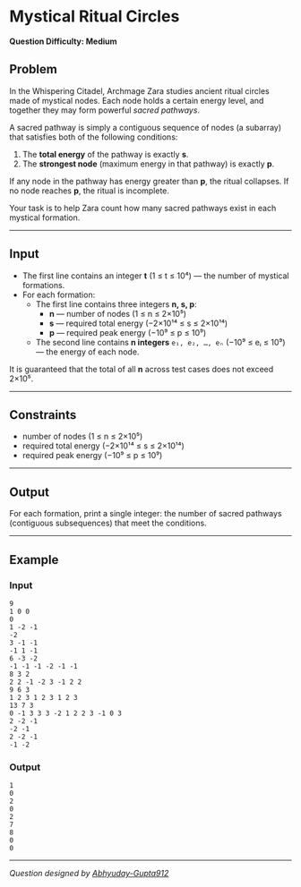 # Mystical Ritual Circles

**Question Difficulty: Medium**

## Problem

In the Whispering Citadel, Archmage Zara studies ancient ritual circles made of mystical nodes. Each node holds a certain energy level, and together they may form powerful _sacred pathways_.

A sacred pathway is simply a contiguous sequence of nodes (a subarray) that satisfies both of the following conditions:

1. The **total energy** of the pathway is exactly **s**.
2. The **strongest node** (maximum energy in that pathway) is exactly **p**.

If any node in the pathway has energy greater than **p**, the ritual collapses. If no node reaches **p**, the ritual is incomplete.

Your task is to help Zara count how many sacred pathways exist in each mystical formation.

---

## Input

- The first line contains an integer **t** (1 ≤ t ≤ 10⁴) — the number of mystical formations.
- For each formation:
  - The first line contains three integers **n, s, p**:
    - **n** — number of nodes (1 ≤ n ≤ 2×10⁵)
    - **s** — required total energy (−2×10¹⁴ ≤ s ≤ 2×10¹⁴)
    - **p** — required peak energy (−10⁹ ≤ p ≤ 10⁹)
  - The second line contains **n integers** `e₁, e₂, …, eₙ` (−10⁹ ≤ eᵢ ≤ 10⁹) — the energy of each node.

It is guaranteed that the total of all **n** across test cases does not exceed 2×10⁵.

---

## Constraints

- number of nodes (1 ≤ n ≤ 2×10⁵)
- required total energy (−2×10¹⁴ ≤ s ≤ 2×10¹⁴)
- required peak energy (−10⁹ ≤ p ≤ 10⁹)

---

## Output

For each formation, print a single integer: the number of sacred pathways (contiguous subsequences) that meet the conditions.

---

## Example

### Input

```
9
1 0 0
0
1 -2 -1
-2
3 -1 -1
-1 1 -1
6 -3 -2
-1 -1 -1 -2 -1 -1
8 3 2
2 2 -1 -2 3 -1 2 2
9 6 3
1 2 3 1 2 3 1 2 3
13 7 3
0 -1 3 3 3 -2 1 2 2 3 -1 0 3
2 -2 -1
-2 -1
2 -2 -1
-1 -2
```

### Output

```
1
0
2
0
2
7
8
0
0
```

---

_Question designed by [Abhyuday-Gupta912](https://github.com/Abhyuday-Gupta912)_
